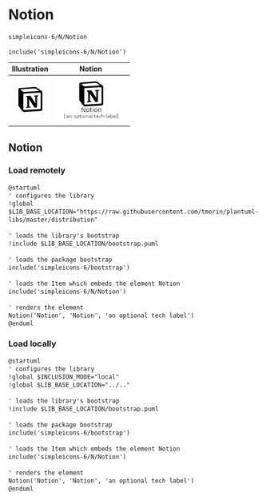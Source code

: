 # Notion


```text
simpleicons-6/N/Notion
```

```text
include('simpleicons-6/N/Notion')
```



| Illustration | Notion |
| :---: | :---: |
| ![illustration for Illustration](../../simpleicons-6/N/Notion.png) | ![illustration for Notion](../../simpleicons-6/N/Notion.Local.png) |




## Notion

### Load remotely
```plantuml
@startuml
' configures the library
!global $LIB_BASE_LOCATION="https://raw.githubusercontent.com/tmorin/plantuml-libs/master/distribution"

' loads the library's bootstrap
!include $LIB_BASE_LOCATION/bootstrap.puml

' loads the package bootstrap
include('simpleicons-6/bootstrap')

' loads the Item which embeds the element Notion
include('simpleicons-6/N/Notion')

' renders the element
Notion('Notion', 'Notion', 'an optional tech label')
@enduml
```

### Load locally
```plantuml
@startuml
' configures the library
!global $INCLUSION_MODE="local"
!global $LIB_BASE_LOCATION="../.."

' loads the library's bootstrap
!include $LIB_BASE_LOCATION/bootstrap.puml

' loads the package bootstrap
include('simpleicons-6/bootstrap')

' loads the Item which embeds the element Notion
include('simpleicons-6/N/Notion')

' renders the element
Notion('Notion', 'Notion', 'an optional tech label')
@enduml
```

